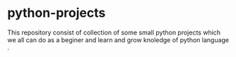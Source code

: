 # python-projects
This repository consist of collection of some small python projects which we all can do as a beginer and learn and grow knoledge of python language .
